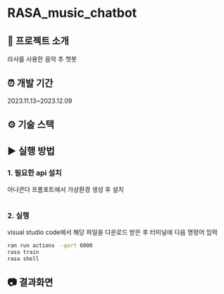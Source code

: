 # RASA_music_chatbot
## 📂 프로젝트 소개
라사를 사용한 음악 추 챗봇

## ⏰ 개발 기간
2023.11.13~2023.12.09

## ⚙ 기술 스택


## ▶️ 실행 방법
### 1. 필요한 api 설치
아나콘다 프롬포트에서 가상환경 생성 후 설치</br>
```bash

```

### 2. 실행
visual studio code에서 해당 파일을 다운로드 받은 후 터미널에 다음 명령어 입력</br>
```bash
ran run actions --port 6000
rasa train
rasa shell
```

## 📷 결과화면
